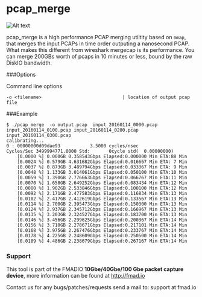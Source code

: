 # pcap_merge 

![Alt text](http://fmad.io/analytics/logo_capmerge.png "fmadio flow analyzer logo")

pcap_merge is a high performance PCAP merging utiltity based on `mmap`, that merges the input PCAPs in time order outputing a nanosecond PCAP. What makes this different from wireshark mergecap is its performance. You can merge 200GBs worth of pcaps in 10 minutes or less, bound by the raw DiskIO bandwidth. 

###Options

Command line options

```
-o <filename>                              | location of output pcap file 
```

###Example
```
$ ./pcap_merge  -o output.pcap  input_20160114_0000.pcap input_20160114_0100.pcap input_20160114_0200.pcap input_20160114_0300.pcap 
calibrating...
0 : 00000000d09dae93           3.5000 cycles/nsec
Cycles/Sec 3499994771.0000 Std:       0cycle std(  0.00000000)
	[0.0000 %] 0.000GB 0.358543Gbps Elapsed:0.000000 Min ETA:88 Min
	[0.0024 %] 0.579GB 4.631682Gbps Elapsed:0.016667 Min ETA: 7 Min
	[0.0037 %] 0.873GB 3.489794Gbps Elapsed:0.033367 Min ETA: 9 Min
	[0.0048 %] 1.133GB 3.014061Gbps Elapsed:0.050100 Min ETA:10 Min
	[0.0059 %] 1.390GB 2.776663Gbps Elapsed:0.066767 Min ETA:11 Min
	[0.0070 %] 1.658GB 2.649252Gbps Elapsed:0.083434 Min ETA:12 Min
	[0.0080 %] 1.902GB 2.533846Gbps Elapsed:0.100100 Min ETA:12 Min
	[0.0092 %] 2.171GB 2.477583Gbps Elapsed:0.116834 Min ETA:13 Min
	[0.0102 %] 2.417GB 2.412619Gbps Elapsed:0.133567 Min ETA:13 Min
	[0.0114 %] 2.700GB 2.395473Gbps Elapsed:0.150300 Min ETA:13 Min
	[0.0124 %] 2.937GB 2.345712Gbps Elapsed:0.166967 Min ETA:13 Min
	[0.0135 %] 3.203GB 2.324527Gbps Elapsed:0.183700 Min ETA:13 Min
	[0.0146 %] 3.456GB 2.299625Gbps Elapsed:0.200367 Min ETA:14 Min
	[0.0156 %] 3.710GB 2.278671Gbps Elapsed:0.217101 Min ETA:14 Min
	[0.0168 %] 3.975GB 2.267476Gbps Elapsed:0.233767 Min ETA:14 Min
	[0.0178 %] 4.225GB 2.248609Gbps Elapsed:0.250500 Min ETA:14 Min
	[0.0189 %] 4.486GB 2.238679Gbps Elapsed:0.267167 Min ETA:14 Min
```
### Support 

This tool is part of the FMADIO **10Gbe/40Gbe/100 Gbe packet capture device**, more information can be found at http://fmad.io 

Contact us for any bugs/patches/requests send a mail to: support at fmad.io 

